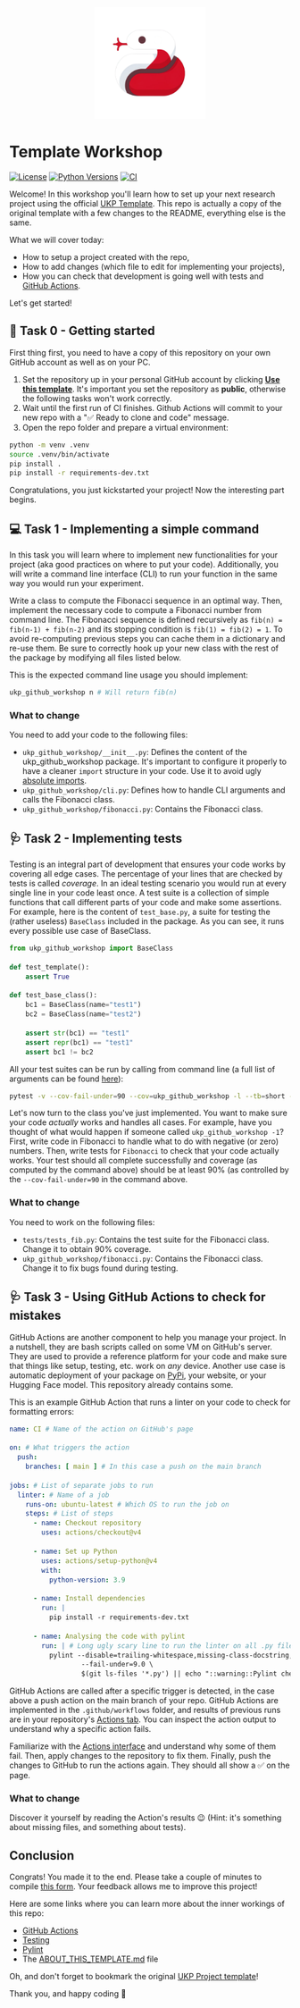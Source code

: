 <p  align="center">
  <img src='logo.png' width='200'>
</p>

# Template Workshop
[![License](https://img.shields.io/github/license/agoel00/ukp-github-workshop)](https://opensource.org/licenses/Apache-2.0)
[![Python Versions](https://img.shields.io/badge/Python-3.9-blue.svg?style=flat&logo=python&logoColor=white)](https://www.python.org/)
[![CI](https://github.com/agoel00/ukp-github-workshop/actions/workflows/main.yml/badge.svg)](https://github.com/agoel00/ukp-github-workshop/actions/workflows/main.yml)

Welcome! In this workshop you'll learn how to set up your next research project using the official [UKP Template](https://github.com/UKPLab/ukp-project-template). This repo is actually a copy of the original template with a few changes to the README, everything else is the same.

What we will cover today:
- How to setup a project created with the repo, 
- How to add changes (which file to edit for implementing your projects),
- How you can check that development is going well with tests and [GitHub Actions](https://docs.github.com/en/actions). 

Let's get started!

## 🚦 Task 0 - Getting started

First thing first, you need to have a copy of this repository on your own GitHub account as well as on your PC.   

1. Set the repository up in your personal GitHub account by clicking **[Use this template](https://github.com/agoel00/ukp-github-workshop/generate)**. It's important you set the repository as **public**, otherwise the following tasks won't work correctly.
2. Wait until the first run of CI finishes. Github Actions will commit to your new repo with a "✅ Ready to clone and code" message.
3. Open the repo folder and prepare a virtual environment:
```bash
python -m venv .venv
source .venv/bin/activate
pip install .
pip install -r requirements-dev.txt
```

Congratulations, you just kickstarted your project! Now the interesting part begins.

## 💻 Task 1 - Implementing a simple command 

In this task you will learn where to implement new functionalities for your project (aka good practices on where to put your code). Additionally, you will write a command line interface (CLI) to run your function in the same way you would run your experiment.

Write a class to compute the Fibonacci sequence in an optimal way. Then, implement the necessary code to compute a Fibonacci number from command line. The Fibonacci sequence is defined recursively as `fib(n) = fib(n-1) + fib(n-2)` and its stopping condition is `fib(1) = fib(2) = 1`. To avoid re-computing previous steps you can cache them in a dictionary and re-use them. Be sure to correctly hook up your new class with the rest of the package by modifying all files listed below. 

This is the expected command line usage you should implement:
```bash
ukp_github_workshop n # Will return fib(n)
```

### What to change

You need to add your code to the following files:

- `ukp_github_workshop/__init__.py`: Defines the content of the ukp_github_workshop package. It's important to configure it properly to have a cleaner `import` structure in your code. Use it to avoid ugly [absolute imports](https://www.geeksforgeeks.org/absolute-and-relative-imports-in-python/).
- `ukp_github_workshop/cli.py`: Defines how to handle CLI arguments and calls the Fibonacci class.
- `ukp_github_workshop/fibonacci.py`: Contains the Fibonacci class.

## 🩺 Task 2 - Implementing tests

Testing is an integral part of development that ensures your code works by covering all edge cases. The percentage of your lines that are checked by tests is called *coverage*. In an ideal testing scenario you would run at every single line in your code least once. A test suite is a collection of simple functions that call different parts of your code and make some assertions. For example, here is the content of `test_base.py`, a suite for testing the (rather useless) `BaseClass` included in the package. As you can see, it runs every possible use case of BaseClass.

```py
from ukp_github_workshop import BaseClass

def test_template():
    assert True

def test_base_class():
    bc1 = BaseClass(name="test1")
    bc2 = BaseClass(name="test2")

    assert str(bc1) == "test1"
    assert repr(bc1) == "test1"
    assert bc1 != bc2
```

All your test suites can be run by calling from command line (a full list of arguments can be found [here](https://docs.pytest.org/en/8.0.x/)):

```bash
pytest -v --cov-fail-under=90 --cov=ukp_github_workshop -l --tb=short --maxfail=1 tests/
```

Let's now turn to the class you've just implemented. You want to make sure your code *actually* works and handles all cases. For example, have you thought of what would happen if someone called `ukp_github_workshop -1`? First, write code in Fibonacci to handle what to do with negative (or zero) numbers. Then, write tests for `Fibonacci` to check that your code actually works. Your test should all complete successfully and coverage (as computed by the command above) should be at least 90% (as controlled by the `--cov-fail-under=90` in the command above.

### What to change

You need to work on the following files:

- `tests/tests_fib.py`: Contains the test suite for the Fibonacci class. Change it to obtain 90% coverage.
- `ukp_github_workshop/fibonacci.py`: Contains the Fibonacci class. Change it to fix bugs found during testing.

## 🩺 Task 3 - Using GitHub Actions to check for mistakes

GitHub Actions are another component to help you manage your project. In a nutshell, they are bash scripts called on some VM on GitHub's server. They are used to provide a reference platform for your code and make sure that things like setup, testing, etc. work on _any_ device. Another use case is automatic deployment of your package on [PyPi](https://pypi.org/), your website, or your Hugging Face model. This repository already contains some.

This is an example GitHub Action that runs a linter on your code to check for formatting errors:

```yml
name: CI # Name of the action on GitHub's page

on: # What triggers the action
  push:
    branches: [ main ] # In this case a push on the main branch

jobs: # List of separate jobs to run 
  linter: # Name of a job
    runs-on: ubuntu-latest # Which OS to run the job on
    steps: # List of steps
      - name: Checkout repository
        uses: actions/checkout@v4

      - name: Set up Python
        uses: actions/setup-python@v4
        with: 
          python-version: 3.9
          
      - name: Install dependencies
        run: |
          pip install -r requirements-dev.txt

      - name: Analysing the code with pylint
        run: | # Long ugly scary line to run the linter on all .py files
          pylint --disable=trailing-whitespace,missing-class-docstring,missing-final-newline,trailing-newlines \
                  --fail-under=9.0 \
                  $(git ls-files '*.py') || echo "::warning::Pylint check failed, but the workflow will continue."
```
GitHub Actions are called after a specific trigger is detected, in the case above a push action on the main branch of your repo. GitHub Actions are implemented in the `.github/workflows` folder, and results of previous runs are in your repository's [Actions tab](https://github.com/agoel00/ukp-github-workshop/actions). You can inspect the action output to understand why a specific action fails. 

Familiarize with the [Actions interface](https://github.com/agoel00/ukp-github-workshop/actions) and understand why some of them fail. Then, apply changes to the repository to fix them. Finally, push the changes to GitHub to run the actions again. They should all show a ✅ on the page.

### What to change

Discover it yourself by reading the Action's results 😉 (Hint: it's something about missing files, and something about tests).

## Conclusion
Congrats! You made it to the end. Please take a couple of minutes to compile [this form](https://forms.gle/LHnjALL12tj35KXw7). Your feedback allows me to improve this project! 

Here are some links where you can learn more about the inner workings of this repo:

- [GitHub Actions](https://docs.github.com/en/actions)
- [Testing](https://docs.pytest.org/en/8.0.x/)
- [Pylint](https://pylint.readthedocs.io/en/stable/)
- The [ABOUT_THIS_TEMPLATE.md](ABOUT_THIS_TEMPLATE.md) file

Oh, and don't forget to bookmark the original [UKP Project template](https://github.com/UKPLab/ukp-project-template)!

Thank you, and happy coding 🤗
